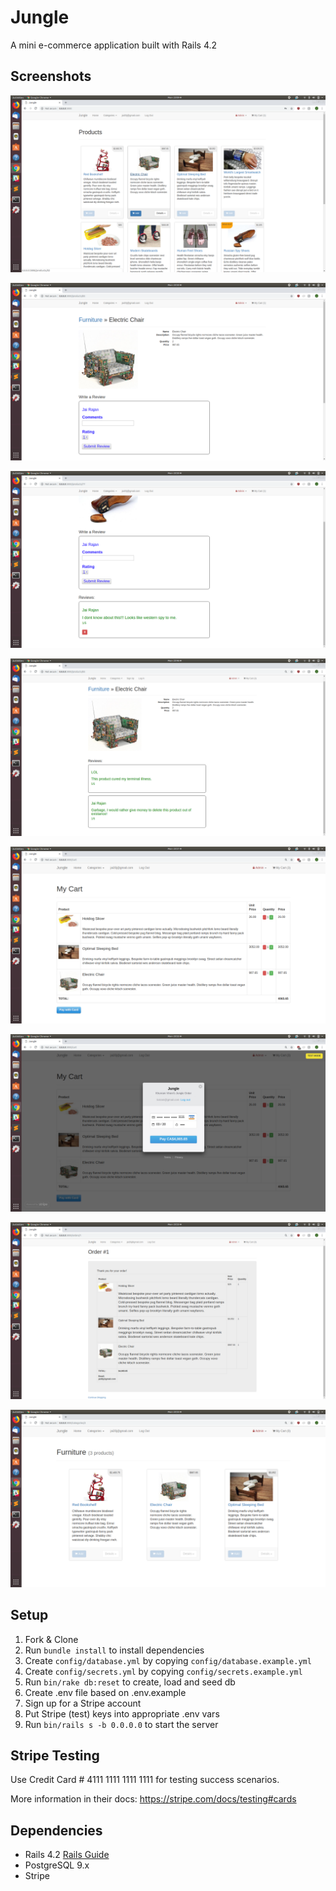 # Jungle

A mini e-commerce application built with Rails 4.2

## Screenshots


!["Homepage"](https://github.com/jrajan20/jungle-rails/blob/master/Screenshots/Screenshot%20from%202018-11-12%2023-09-08.png)


!["Product details page"](https://github.com/jrajan20/jungle-rails/blob/master/Screenshots/Screenshot%20from%202018-11-12%2023-20-52.png)


!["Reviews for User"](https://github.com/jrajan20/jungle-rails/blob/master/Screenshots/Screenshot%20from%202018-11-12%2023-20-26.png)

!["Reviews when user not logged in"](https://github.com/jrajan20/jungle-rails/blob/master/Screenshots/Screenshot%20from%202018-11-12%2023-46-46.png)


!["My Cart"](https://github.com/jrajan20/jungle-rails/blob/master/Screenshots/Screenshot%20from%202018-11-12%2023-21-31.png)


!["Checkout"](https://github.com/jrajan20/jungle-rails/blob/master/Screenshots/Screenshot%20from%202018-11-12%2023-22-12.png)


!["My Order"](https://github.com/jrajan20/jungle-rails/blob/master/Screenshots/Screenshot%20from%202018-11-12%2023-23-37.png)

!["Categories"](https://github.com/jrajan20/jungle-rails/blob/master/Screenshots/Screenshot%20from%202018-11-12%2023-25-32.png)




## Setup

1. Fork & Clone
2. Run `bundle install` to install dependencies
3. Create `config/database.yml` by copying `config/database.example.yml`
4. Create `config/secrets.yml` by copying `config/secrets.example.yml`
5. Run `bin/rake db:reset` to create, load and seed db
6. Create .env file based on .env.example
7. Sign up for a Stripe account
8. Put Stripe (test) keys into appropriate .env vars
9. Run `bin/rails s -b 0.0.0.0` to start the server

## Stripe Testing

Use Credit Card # 4111 1111 1111 1111 for testing success scenarios.

More information in their docs: <https://stripe.com/docs/testing#cards>

## Dependencies

* Rails 4.2 [Rails Guide](http://guides.rubyonrails.org/v4.2/)
* PostgreSQL 9.x
* Stripe
